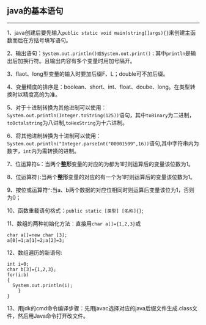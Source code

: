 ## java的基本语句
---
1、java创建后要先输入```public static void main(string[]args){}```来创建主函数而后在方括号填写语句。

2、输出语句：`System.out.println()或System.out.print()；`其中`println`是输出后加换行符。且输出内容有多个变量时用加号隔开。

3、flaot、long型变量的输入时要加后缀F、L；double可不加后缀。

4、变量精度的排序是：boolean、short、int、float、doube、long。在类型转换时以精度高的为准。

5、对于十进制转换为其他进制可以使用：`System.out.println(Integer.toString(125))`语句，其中`toBinary`为二进制，`toOctalstring`为八进制,`toHexString`为十六进制。

6、将其他进制转换为十进制可以使用： `System.out.println("Integer.parseInt("00001509",16))`语句,其中字符串内为数字，`int`内为需转换的进制。

7、位运算符`&`：当两个**整形**变量的对应的为都为1时则运算后的变量该位数为1。

8、位运算符`|`:当两个**整形**变量的对应的有一个为1时则运算后的变量该位数为1。

9、按位或运算符`^`:当a、b两个数据的对应位相同时则运算后变量该位为1，否则为0；

10、函数重载语句格式：`public static [类型] [名称]{}`;

11、数组的两种初始化方法：直接用`char a[]={1,2,3}`或
```
char a[]=new char [3];
a[0]=1;a[1]=2;a[2]=3;
```

12、数组遍历的新语句:
```
int i=0;
char b[3]={1,2,3};
for(i:b)
{
  System.out.println(i);
    }
}
```
13、用jdk的cmd命令编译步骤：先用javac选择对应的java后缀文件生成.class文件，然后用Java命令打开改文件。